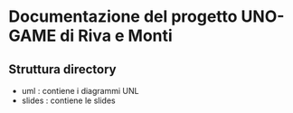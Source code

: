 # Documentazione del progetto UNO-GAME di Riva e Monti

## Struttura directory
- uml : contiene i diagrammi UNL
- slides : contiene le slides
